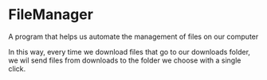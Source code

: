 # FileManager
A program that helps us automate the management of files on our computer

In this way, every time we download files that go to our downloads folder, we wil send files from downloads to the folder we choose with a single click.
